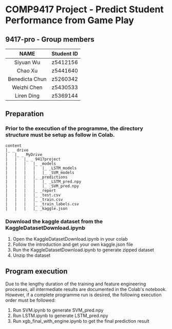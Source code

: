# COMP9417 Project - Predict Student Performance from Game Play

## 9417-pro - Group members

|      NAME      | Student ID |
|:--------------:|:----------:|
|  Siyuan Wu   |  z5412156 |
| Chao Xu | z5441640 |
| Benedicta Chun | z5260342 |
| Weizhi Chen | z5430533 |
| Liren Ding |  z5369144 |


## Preparation

### Prior to the execution of the programme, the directory structure must be setup as follow in Colab.
```tree
content
|_ _ drive
|	|_ _ MyDrive
|	|	|_ _ 9417project
|	|	|	|_ _models	
|	|	|	|	|_ _LSTM_models	
|	|	|	|	|_ _SVM_models	
|	|	|	|_ _predictions
|	|	|	|	|_ _LSTM_pred.npy	
|	|	|	|	|_ _SVM_pred.npy	
|	|	|	|_ _report
|	|	|	|_ _test.csv
|	|	|	|_ _train.csv
|	|	|	|_ _train_labels.csv
|	|	|	|_ _kaggle.json
```

### Download the kaggle dataset from the KaggleDatasetDownload.ipynb
1. Open the KaggleDatasetDownload.ipynb in your colab 
2. Follow the introduction and get your own kaggle.json file
3. Run the KaggleDatasetDownload.ipynb to generate zipped dataset
4. Unzip the dataset

## Program execution
Due to the lengthy duration of the training and feature engineering processes, all intermediate 
results are documented in the Colab's notebook. However, if a complete programme run is 
desired, the following execution order must be followed:

1. Run SVM.ipynb to generate SVM_pred.npy
2. Run LSTM.ipynb to generate LSTM_pred.npy
3. Run xgb_final_with_engine.ipynb to get the final prediction result







